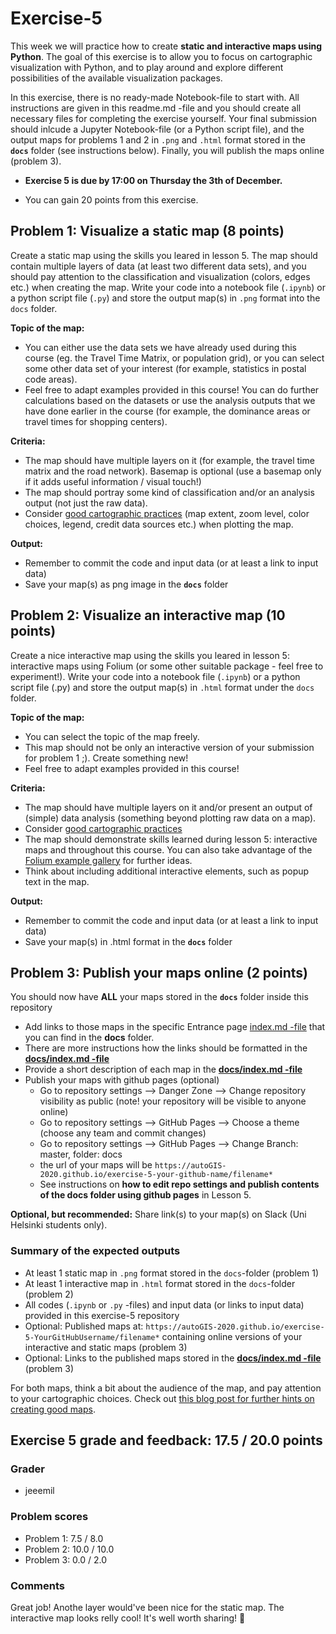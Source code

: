 # Exercise-5

This week we will practice how to create **static and interactive maps using Python**. The goal of this exercise is to allow you to focus on cartographic visualization with Python, and to play around and explore different possibilities of the available visualization packages.

In this exercise, there is no ready-made Notebook-file to start with. All instructions are given in this readme.md -file and you should create all necessary files for completing the exercise yourself. Your final submission should inlcude a Jupyter Notebook-file (or a Python script file), and the output maps for problems 1 and 2 in `.png` and `.html` format stored in the **`docs`** folder (see instructions below). Finally, you will publish the maps online (problem 3).

- **Exercise 5 is due by 17:00 on Thursday the 3th of December.**

- You can gain 20 points from this exercise. 


## Problem 1: Visualize a static map (8 points)

Create a static map using the skills you leared in lesson 5. The map should contain multiple layers of data (at least two different data sets), and you should pay attention to the classification and visualization (colors, edges etc.) when creating the map. Write your code into a notebook file (`.ipynb`) or a python script file (`.py`) and store the output map(s) in `.png` format into the `docs` folder.

**Topic of the map:**
- You can either use the data sets we have already used during this course (eg. the Travel Time Matrix, or population grid), or you can select some other data set of your interest (for example, statistics in postal code areas).
- Feel free to adapt examples provided in this course! You can do further calculations based on the datasets or use the analysis outputs that we have done earlier in the course (for example, the dominance areas or travel times for shopping centers). 

**Criteria:**
- The map should have multiple layers on it (for example, the travel time matrix and the road network). Basemap is optional (use a basemap only if it adds useful information / visual touch!)
- The map should portray some kind of classification and/or an analysis output (not just the raw data).
- Consider [good cartographic practices](https://www.gislounge.com/ten-things-to-consider-when-making-a-map/) (map extent, zoom level, color choices, legend, credit data sources etc.) when plotting the map.

**Output:**
- Remember to commit the code and input data (or at least a link to input data)
- Save your map(s) as png image in the **`docs`** folder  

## Problem 2: Visualize an interactive map (10 points)

Create a nice interactive map using the skills you leared in lesson 5: interactive maps using Folium (or some other suitable package - feel free to experiment!). Write your code into a notebook file (`.ipynb`) or a python script file (.py) and store the output map(s) in `.html` format under the `docs` folder.

**Topic of the map:**
- You can select the topic of the map freely.
- This map should not be only an interactive version of your submission for problem 1 ;). Create something new!
- Feel free to adapt examples provided in this course!

**Criteria:**
- The map should have multiple layers on it and/or present an output of (simple) data analysis (something beyond plotting raw data on a map).
- Consider [good cartographic practices](https://www.gislounge.com/ten-things-to-consider-when-making-a-map/)
- The map should demonstrate skills learned during lesson 5: interactive maps and throughout this course. You can also take advantage of the [Folium example gallery](https://nbviewer.jupyter.org/github/python-visualization/folium/tree/master/examples/) for further ideas.
- Think about including additional interactive elements, such as popup text in the map.

**Output:**
- Remember to commit the code and input data (or at least a link to input data)
- Save your map(s) in .html format in the **`docs`** folder


## Problem 3: Publish your maps online (2 points)

 You should now have **ALL** your maps stored in the **`docs`** folder inside this repository
- Add links to those maps in the specific Entrance page [index.md -file](docs/index.md) that you can find in the **docs** folder. 
- There are more instructions how the links should be formatted in the [**docs/index.md -file**](docs/index.md) 
- Provide a short description of each map in the [**docs/index.md -file**](docs/index.md)
- Publish your maps with github pages (optional)
  - Go to repository settings --> Danger Zone --> Change repository visibility as public (note! your repository will be visible to anyone online)
  - Go to repository settings --> GitHub Pages --> Choose a theme (choose any team and commit changes)
  - Go to repository settings --> GitHub Pages --> Change Branch: master, folder: docs
  - the url of your maps will be `https://autoGIS-2020.github.io/exercise-5-your-github-name/filename*`
  - See instructions on **how to edit repo settings and publish contents of the docs folder using github pages** in Lesson 5.
  
**Optional, but recommended:** Share link(s) to your map(s) on Slack (Uni Helsinki students only). 
  
  
### Summary of the expected outputs

- At least 1 static map in `.png` format stored in the `docs`-folder (problem 1)
- At least 1 interactive map in `.html` format stored in the `docs`-folder (problem 2)
- All codes (`.ipynb` or `.py` -files) and input data (or links to input data) provided in this exercise-5 repository 
- Optional: Published maps at: `https://autoGIS-2020.github.io/exercise-5-YourGitHubUsername/filename*` containing online versions of your interactive and static maps (problem 3) 
- Optional: Links to the published maps stored in the [**docs/index.md -file**](docs/index.md) (problem 3)

For both maps, think a bit about the audience of the map, and pay attention to your cartographic choices. Check out [this blog post for further hints on creating good maps](https://www.gislounge.com/ten-things-to-consider-when-making-a-map/). 
  

## Exercise 5 grade and feedback: 17.5 / 20.0 points
### Grader
- jeeemil
### Problem scores
- Problem 1: 7.5 / 8.0 
- Problem 2: 10.0 / 10.0 
- Problem 3: 0.0 / 2.0
### Comments 

Great job! Anothe layer would've been nice for the static map. The interactive map looks relly cool! It's well worth sharing! :tiger:
  
  
  
  
  
  


